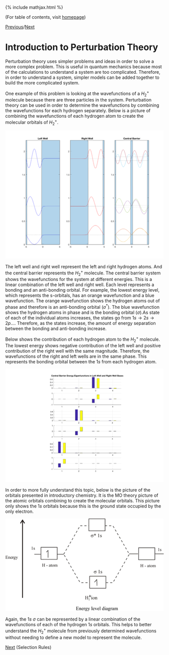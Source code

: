 {% include mathjax.html %}

(For table of contents, visit [homepage](/README.md))

[Previous](/Class_Mar1.md)/[Next](/Selection_rules.md)

# Introduction to Perturbation Theory

Perturbation theory uses simpler problems and ideas in order to solve a more complex problem. This is useful in quantum mechanics because most of the calculations to understand a system are too complicated. Therefore, in order to understand a system, simpler models can be added together to build the more complicated system. 

One example of this problem is looking at the wavefunctions of a $H_2^+$ molecule because there are three particles in the system. Perturbation theory can be used in order to determine the wavefunctions by combining the wavefunctions for each hydrogen separately. Below is a picture of combining the wavefunctions of each hydrogen atom to create the molecular orbitals of $H_2^+$.

![perturb1](/perturb1.png)

The left well and right well represent the left and right hydrogen atoms. And the central barrier represents the $H_2^+$ molecule. The central barrier system shows the wavefunctions for the system at different energies. This is a linear combination of the left well and right well. Each level represents a bonding and an anti-bonding orbital. For example, the lowest energy level, which represents the s-orbitals, has an orange wavefunction and a blue wavefunction. The orange wavefunction shows the hydrogen atoms out of phase and therefore is an anti-bonding orbital ($\sigma ^ {\ast}$). The blue wavefunction shows the hydrogen atoms in phase and is the bonding orbital ($\sigma$).As state of each of the individual atoms increases, the states go from $1s \rightarrow 2s \rightarrow 2p \ldots$. Therefore, as the states increase, the amount of energy separation between the bonding and anti-bonding increase. 

Below shows the contribution of each hydrogen atom to the $H_2^+$ molecule. The lowest energy shows negative contribution of the left well and positive contribution of the right well with the same magnitude. Therefore, the wavefunctions of the right and left wells are in the same phase. This represents the bonding orbital between the $1s$ from each hydrogen atom.

![perturb2](/perturb2.png)

In order to more fully understand this topic, below is the picture of the orbitals presented in introductory chemistry. It is the MO theory picture of the atomic orbitals combining to create the molecular orbitals. This picture only shows the $1s$ orbitals because this is the ground state occupied by the only electron. 

![hydrogenMO](/hydrogenMO.png)

Again, the $1s$ $\sigma$ can be represented by a linear combination of the wavefunctions of each of the hydrogen $1s$ orbitals. This helps to better understand the $H_2^+$ molecule from previously determined wavefunctions without needing to define a new model to represent the molecule. 

[Next](/Selection_rules.md) (Selection Rules)
